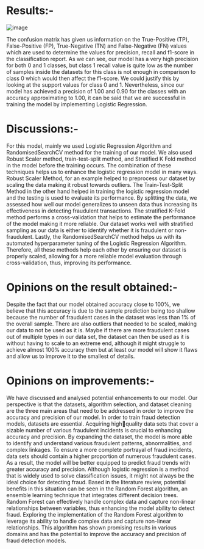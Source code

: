 <h1>Results:-</h1>

![image](https://github.com/AimanZaharin/CreditCardFraudDetectionProject/assets/92364588/33b12d25-1486-4651-920a-8e32bfd52ed1)

The confusion matrix has given us information on the True-Positive (TP), False-Positive (FP),
True-Negative (TN) and False-Negative (FN) values which are used to determine the values 
for precision, recall and f1-score in the classification report. As we can see, our model has a 
very high precision for both 0 and 1 classes, but class 1 recall value is quite low as the number 
of samples inside the datasets for this class is not enough in comparison to class 0 which 
would then affect the f1-score. We could justify this by looking at the support values for class 
0 and 1. Nevertheless, since our model has achieved a precision of 1.00 and 0.90 for the 
classes with an accuracy approximating to 1.00, it can be said that we are successful in 
training the model by implementing Logistic Regression.

<h1> Discussions:- </h1>

For this model, mainly we used Logistic Regression Algorithm and 
RandomisedSearchCV method for the training of our model. We also used Robust 
Scaler method, train-test-split method, and Stratified K Fold method in the model 
before the training occurs. The combination of these techniques helps us to enhance 
the logistic regression model in many ways. Robust Scaler Method, for an example 
helped to preprocess our dataset by scaling the data making it robust towards 
outliers. The Train-Test-Split Method in the other hand helped in training the logistic 
regression model and the testing is used to evaluate its performance. By splitting the 
data, we assessed how well our model generalizes to unseen data thus increasing its 
effectiveness in detecting fraudulent transactions. The stratified K-Fold method 
performs a cross-validation that helps to estimate the performance of the model 
making it more reliable. Our dataset works well with stratified sampling as our data 
is either to identify whether it is fraudulent or non-fraudulent. Lastly, the 
RandomisedSearchCV method helps us with its automated hyperparameter tuning of 
the Logistic Regression Algorithm. Therefore, all these methods help each other by 
ensuring our dataset is properly scaled, allowing for a more reliable model evaluation 
through cross-validation, thus, improving its performance.

<h1> Opinions on the result obtained:- </h1>

Despite the fact that our model obtained accuracy close to 100%, we believe 
that this accuracy is due to the sample prediction being too shallow because the 
number of fraudulent cases in the dataset was less than 1% of the overall sample. 
There are also outliers that needed to be scaled, making our data to not be used as it
is. Maybe if there are more fraudulent cases out of multiple types in our data set, the 
dataset can then be used as it is without having to scale to an extreme end, although 
it might struggle to achieve almost 100% accuracy then but at least our model will 
show it flaws and allow us to improve it to the smallest of details.

<h1> Opinions on improvements:- </h1> 

We have discussed and analysed potential enhancements to our model. Our 
perspective is that the datasets, algorithm selection, and dataset cleaning are the 
three main areas that need to be addressed in order to improve the accuracy and 
precision of our model. 
In order to train fraud detection models, datasets are essential. Acquiring highquality data sets that cover a sizable number of various fraudulent incidents is crucial 
to enhancing accuracy and precision. By expanding the dataset, the model is more 
able to identify and understand various fraudulent patterns, abnormalities, and 
complex linkages. To ensure a more complete portrayal of fraud incidents, data sets 
should contain a higher proportion of numerous fraudulent cases. As a result, the 
model will be better equipped to predict fraud trends with greater accuracy and 
precision.
Although logistic regression is a method that is widely used to solve 
classification issues, it might not always be the ideal choice for detecting fraud. Based 
in the literature review, potential benefits in this situation can be seen in the Random 
Forest algorithm, an ensemble learning technique that integrates different decision 
trees. Random Forest can effectively handle complex data and capture non-linear 
relationships between variables, thus enhancing the model ability to detect fraud. 
Exploring the implementation of the Random Forest algorithm to leverage its ability 
to handle complex data and capture non-linear relationships. This algorithm has 
shown promising results in various domains and has the potential to improve the 
accuracy and precision of fraud detection models.


